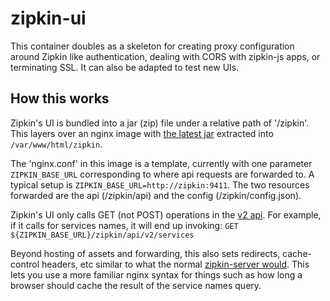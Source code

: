# zipkin-ui

This container doubles as a skeleton for creating proxy configuration around
Zipkin like authentication, dealing with CORS with zipkin-js apps, or
terminating SSL. It can also be adapted to test new UIs.

## How this works
Zipkin's UI is bundled into a jar (zip) file under a relative path of '/zipkin'.
This layers over an nginx image with [the latest jar](https://search.maven.org/search?q=g:io.zipkin.java%20AND%20a:zipkin-ui) extracted
into `/var/www/html/zipkin`.

The 'nginx.conf' in this image is a template, currently with one parameter
`ZIPKIN_BASE_URL` corresponding to where api requests are forwarded to. A
typical setup is `ZIPKIN_BASE_URL=http://zipkin:9411`. The two resources
forwarded are the api (/zipkin/api) and the config (/zipkin/config.json).

Zipkin's UI only calls GET (not POST) operations in the [v2 api](https://zipkin.io/zipkin-api/#/).
For example, if it calls for services names, it will end up invoking:
`GET ${ZIPKIN_BASE_URL}/zipkin/api/v2/services`

Beyond hosting of assets and forwarding, this also sets redirects,
cache-control headers, etc similar to what the normal [zipkin-server would](https://github.com/openzipkin/zipkin/blob/master/zipkin-autoconfigure/ui/src/main/java/zipkin2/autoconfigure/ui/ZipkinUiAutoConfiguration.java).
This lets you use a more familiar nginx syntax for things such as how long
a browser should cache the result of the service names query.
